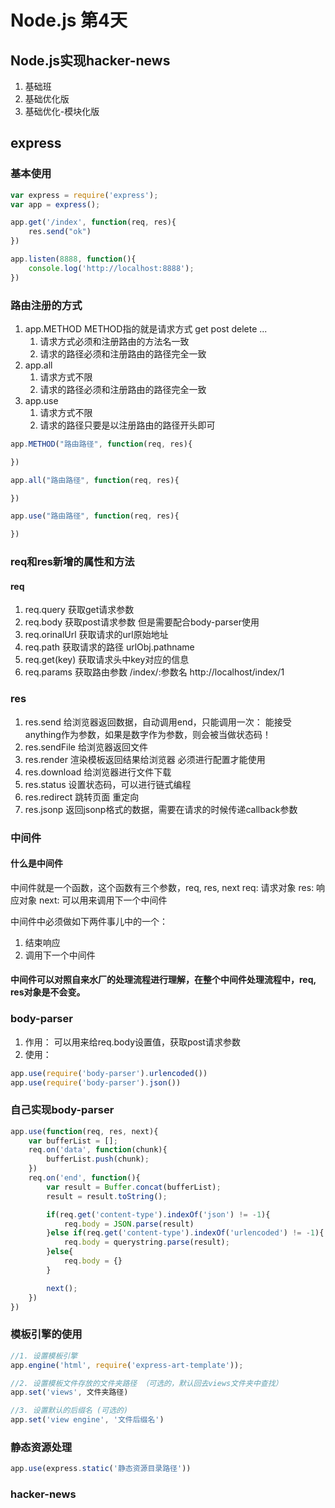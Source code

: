 # Node.js 第4天

## Node.js实现hacker-news
1. 基础班
2. 基础优化版
3. 基础优化-模块化版

## express

### 基本使用
```js
var express = require('express');
var app = express();

app.get('/index', function(req, res){
    res.send("ok")
})

app.listen(8888, function(){
    console.log('http://localhost:8888');
})
```

### 路由注册的方式
1. app.METHOD METHOD指的就是请求方式 get post delete ...
    1. 请求方式必须和注册路由的方法名一致
    2. 请求的路径必须和注册路由的路径完全一致
2. app.all
    1. 请求方式不限
    2. 请求的路径必须和注册路由的路径完全一致
3. app.use
    1. 请求方式不限
    2. 请求的路径只要是以注册路由的路径开头即可

```js
app.METHOD("路由路径", function(req, res){

})

app.all("路由路径", function(req, res){

})

app.use("路由路径", function(req, res){

})
```

### req和res新增的属性和方法
#### req
1. req.query  获取get请求参数
2. req.body   获取post请求参数 但是需要配合body-parser使用
3. req.orinalUrl 获取请求的url原始地址 
4. req.path   获取请求的路径  urlObj.pathname
5. req.get(key)  获取请求头中key对应的信息
6. req.params 获取路由参数   /index/:参数名     http://localhost/index/1

### res
1. res.send     给浏览器返回数据，自动调用end，只能调用一次： 能接受anything作为参数，如果是数字作为参数，则会被当做状态码！
2. res.sendFile 给浏览器返回文件
3. res.render   渲染模板返回结果给浏览器 必须进行配置才能使用
4. res.download 给浏览器进行文件下载
5. res.status   设置状态码，可以进行链式编程
6. res.redirect 跳转页面 重定向
7. res.jsonp    返回jsonp格式的数据，需要在请求的时候传递callback参数

### 中间件
#### 什么是中间件
中间件就是一个函数，这个函数有三个参数，req, res, next
req: 请求对象
res: 响应对象
next: 可以用来调用下一个中间件

中间件中必须做如下两件事儿中的一个：
1. 结束响应
2. 调用下一个中间件

#### 中间件可以对照自来水厂的处理流程进行理解，在整个中间件处理流程中，req, res对象是不会变。

### body-parser
1. 作用： 可以用来给req.body设置值，获取post请求参数
2. 使用：
```js
app.use(require('body-parser').urlencoded())
app.use(require('body-parser').json())
```

### 自己实现body-parser
```js
app.use(function(req, res, next){
    var bufferList = [];
    req.on('data', function(chunk){
        bufferList.push(chunk);
    })
    req.on('end', function(){
        var result = Buffer.concat(bufferList);
        result = result.toString();

        if(req.get('content-type').indexOf('json') != -1){
            req.body = JSON.parse(result)
        }else if(req.get('content-type').indexOf('urlencoded') != -1){
            req.body = querystring.parse(result);
        }else{
            req.body = {}
        }

        next();
    })
})
```

### 模板引擎的使用
```js
//1. 设置模板引擎
app.engine('html', require('express-art-template'));

//2. 设置模板文件存放的文件夹路径 （可选的，默认回去views文件夹中查找）
app.set('views', 文件夹路径)

//3. 设置默认的后缀名 (可选的)
app.set('view engine', '文件后缀名')
```

### 静态资源处理
```js
app.use(express.static('静态资源目录路径'))
```

### hacker-news
